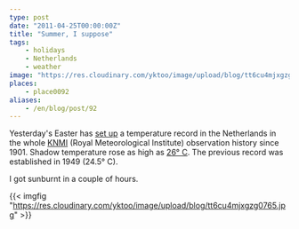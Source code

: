 ```yaml
---
type: post
date: "2011-04-25T00:00:00Z"
title: "Summer, I suppose"
tags:
    - holidays
    - Netherlands
    - weather
image: "https://res.cloudinary.com/yktoo/image/upload/blog/tt6cu4mjxgzg0765.jpg"
places:
    - place0092
aliases:
    - /en/blog/post/92
---
```


Yesterday's Easter has [set up](http://www.nu.nl/binnenland/2499941/pasen-2011-vestigt-warmterecord.html) a temperature record in the Netherlands in the whole [KNMI](http://www.knmi.nl/) (Royal Meteorological Institute) observation history since 1901. Shadow temperature rose as high as [26° C](http://www.knmi.nl/climatology/daily_data/index.cgi?station=260&year=2011&month=04&day=24). The previous record was established in 1949 (24.5° C).

I got sunburnt in a couple of hours.

{{< imgfig "https://res.cloudinary.com/yktoo/image/upload/blog/tt6cu4mjxgzg0765.jpg" >}}
